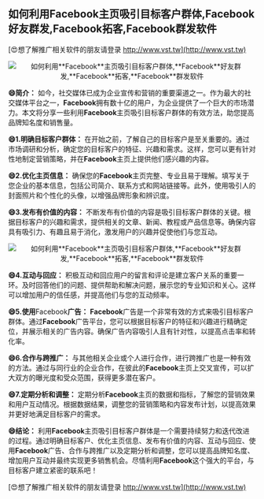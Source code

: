 ## **如何利用**Facebook**主页吸引目标客户群体,**Facebook**好友群发,**Facebook**拓客,**Facebook**群发软件**

[😍想了解推广相关软件的朋友请登录 http://www.vst.tw](http://www.vst.tw)

 <center><img src="https://vst.tw/MP4/tuiguang/png/7.png" alt="如何利用**Facebook**主页吸引目标客户群体,**Facebook**好友群发,**Facebook**拓客,**Facebook**群发软件"></center>

**😄简介：**
如今，社交媒体已成为企业宣传和营销的重要渠道之一。作为最大的社交媒体平台之一，**Facebook**拥有数十亿的用户，为企业提供了一个巨大的市场潜力。本文将分享一些利用**Facebook**主页吸引目标客户群体的有效方法，助您提高品牌知名度和销售量。

**😄1.明确目标客户群体：**
在开始之前，了解自己的目标客户是至关重要的。通过市场调研和分析，确定您的目标客户的特征、兴趣和需求。这样，您可以更有针对性地制定营销策略，并在**Facebook**主页上提供他们感兴趣的内容。

**😄2.优化主页信息：**
确保您的**Facebook**主页完整、专业且易于理解。填写关于您企业的基本信息，包括公司简介、联系方式和网站链接等。此外，使用吸引人的封面照片和个性化的头像，以增强品牌形象和辨识度。

**😄3.发布有价值的内容：**
不断发布有价值的内容是吸引目标客户群体的关键。根据目标客户的兴趣和需求，提供相关的文章、新闻、教程或产品信息等。确保内容具有吸引力、有趣且易于消化，激发用户的兴趣并促使他们与您互动。

 <center><img src="https://vst.tw/MP4/tuiguang/png/2.png" alt="如何利用**Facebook**主页吸引目标客户群体,**Facebook**好友群发,**Facebook**拓客,**Facebook**群发软件"></center>

**😄4.互动与回应：**
积极互动和回应用户的留言和评论是建立客户关系的重要一环。及时回答他们的问题、提供帮助和解决问题，展示您的专业知识和关心。这样可以增加用户的信任感，并提高他们与您的互动频率。

**😄5.使用**Facebook**广告：**
**Facebook**广告是一个非常有效的方式来吸引目标客户群体。通过**Facebook**广告平台，您可以根据目标客户的特征和兴趣进行精确定位，并展示相关的广告内容。确保广告内容吸引人且有针对性，以提高点击率和转化率。

**😄6.合作与跨推广：**
与其他相关企业或个人进行合作，进行跨推广也是一种有效的方法。通过与同行业的企业合作，在彼此的**Facebook**主页上交叉宣传，可以扩大双方的曝光度和受众范围，获得更多潜在客户。

**😄7.定期分析和调整：**
定期分析**Facebook**主页的数据和指标，了解您的营销效果和用户互动情况。根据数据结果，调整您的营销策略和内容发布计划，以提高效果并更好地满足目标客户的需求。

**😄结论：**
利用**Facebook**主页吸引目标客户群体是一个需要持续努力和迭代改进的过程。通过明确目标客户、优化主页信息、发布有价值的内容、互动与回应、使用**Facebook**广告、合作与跨推广以及定期分析和调整，您可以提高品牌知名度、增加用户互动并最终实现更多销售机会。尽情利用**Facebook**这个强大的平台，与目标客户建立紧密的联系吧！

[😍想了解推广相关软件的朋友请登录 http://www.vst.tw](http://www.vst.tw)



